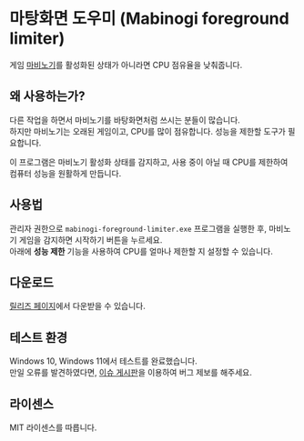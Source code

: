 # 마탕화면 도우미 (Mabinogi foreground limiter)

게임 [마비노기](https://mabinogi.nexon.com)를 활성화된 상태가 아니라면 CPU 점유율을 낮춰줍니다.

## 왜 사용하는가?

다른 작업을 하면서 마비노기를 바탕화면처럼 쓰시는 분들이 많습니다.  
하지만 마비노기는 오래된 게임이고, CPU를 많이 점유합니다. 성능을 제한할 도구가 필요합니다.

이 프로그램은 마비노기 활성화 상태를 감지하고, 사용 중이 아닐 때 CPU를 제한하여 컴퓨터 성능을 원활하게 만듭니다.

## 사용법

관리자 권한으로 `mabinogi-foreground-limiter.exe` 프로그램을 실행한 후, 마비노기 게임을 감지하면 시작하기 버튼을 누르세요.  
아래에 **성능 제한** 기능을 사용하여 CPU를 얼마나 제한할 지 설정할 수 있습니다.

## 다운로드

[릴리즈 페이지](https://github.com/izure1/mabinogi-foreground-limter/releases)에서 다운받을 수 있습니다.

## 테스트 환경

Windows 10, Windows 11에서 테스트를 완료했습니다.  
만일 오류를 발견하였다면, [이슈 게시판](https://github.com/izure1/mabinogi-foreground-limter/issues)을 이용하여 버그 제보를 해주세요.

## 라이센스

MIT 라이센스를 따릅니다.
